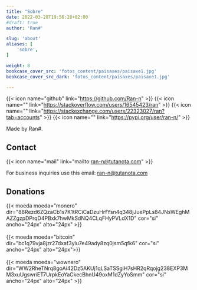 ```yaml
---
title: "Sobre"
date: 2022-03-28T19:56:28+02:00
#draft: true
author: 'Ran#'

slug: 'about'
aliases: [
    'sobre',
]

weight: 8
bookcase_cover_src: 'fotos_content/paisaxes/paisaxe1.jpg'
bookcase_cover_src_dark: 'fotos_content/paisaxes/paisaxe1.jpg'

---
```


{{< icon name="github" link="https://github.com/Ran-n" >}}
{{< icon name="" link="https://stackoverflow.com/users/16545423/ran" >}}
{{< icon name="" link="https://stackexchange.com/users/22323027/ran?tab=accounts" >}}
{{< icon name="" link="https://pypi.org/user/ran-n/" >}}

Made by Ran#.

## Contact

{{< icon name="mail" link="mailto:ran-n@tutanota.com" >}}

For business inquiries use this email: ran-n@tutanota.com

## Donations

{{< moeda moeda="monero" dir="88Rezd6ZQzaCb1s7K1tRCiCaDzuHrfYsn4q348jJuePpLs84JNsWEghMAZZgzpDPrqD4PBxk7hwMkSdNQ4CLqFHyPVLdX1D" cor="si" ancho="24px" alto="24px" >}}
<br>
<br>
{{< moeda moeda="bitcoin" dir="bc1q79vja8jzr27dxaf3ylu7e49ady8zq0jsm5qfk6" cor="si" ancho="24px" alto="24px">}}
<br>
<br>
{{< moeda moeda="wownero" dir="WW2RheTNrq8goAi42Dz5AKUj1qLSaTSSgiH7sHR2qRqojg238EXP3MM3xuUgswriET7UrpkEoYaCkecBhnU49oxM1dZyYoSmm" cor="si" ancho="24px" alto="24px" >}}

